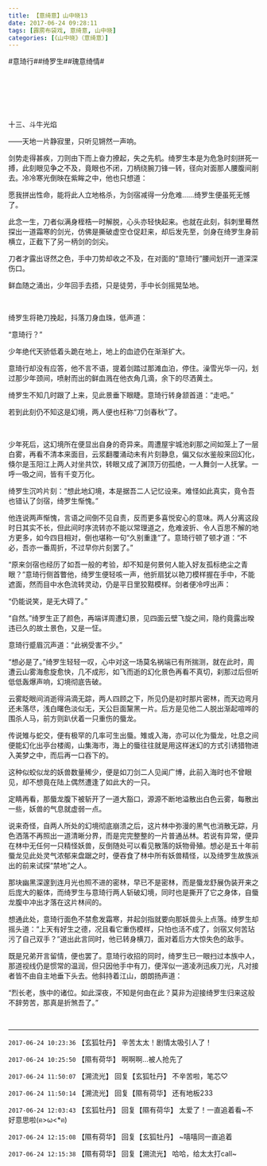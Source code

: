 ```yaml
---
title: 【意绮意】山中晓13
date: 2017-06-24 09:28:11
tags: [霹雳布袋戏, 意绮意, 山中晓]
categories: [《山中晓》（意绮意）]
---
```


<p dir="ltr"  >#意琦行##绮罗生##瑰意绮情#</p> 
<p dir="ltr"  >&nbsp;</p> 
<p dir="ltr"  >&nbsp;</p> 
<p dir="ltr"  >&nbsp;</p> 
<p dir="ltr"  >十三、斗牛光焰</p> 


<p dir="ltr"  >——天地一片静寂里，只听见锵然一声响。</p> 
<p dir="ltr"  >剑势走得甚疾，刀则由下而上奋力撩起，失之先机。绮罗生本是为危急时刻拼死一搏，此刻眼见争之不及，竟眼也不闭，刀柄绕腕刀锋一转，径向对面那人腰腹间削去。冷冷寒光倒映在紫眸之中，他也只想道：</p> 
<p dir="ltr"  >愿我拼出性命，能将此人立地格杀，为剑宿减得一分危难……绮罗生便虽死无憾了。</p> 
<p dir="ltr"  >此念一生，刀者似满身桎梏一时解脱，心头亦轻快起来。也就在此刻，斜刺里蓦然探出一道霜寒的剑光，仿佛是撕破虚空仓促赶来，却后发先至，剑身在绮罗生身前横立，正截下了另一柄剑的剑尖。</p> 
<p dir="ltr"  >刀者才露出讶然之色，手中刀势却收之不及，在对面的“意琦行”腰间划开一道深深伤口。</p> 
<p dir="ltr"  >鲜血随之涌出，少年回手去捂，只是徒劳，手中长剑摇晃坠地。</p> 
<p dir="ltr"  >&nbsp;</p> 
<p dir="ltr"  >绮罗生将艳刀挽起，抖落刀身血珠，低声道：</p> 
<p dir="ltr"  >“意琦行？”</p> 
<p dir="ltr"  >少年绝代天骄低着头跪在地上，地上的血迹仍在渐渐扩大。</p> 
<p dir="ltr"  >意琦行却没有应答，他不言不语，提着剑踏过那滩血泊，停住。澡雪光华一闪，划过那少年颈间，喷射而出的鲜血溅在他衣角几滴，余下的尽洒黄土。</p> 
<p dir="ltr"  >绮罗生不知几时跟了上来，见此景垂下眼睫。意琦行转身颔首道：“走吧。”</p> 
<p dir="ltr"  >若到此刻仍不知这是幻境，两人便也枉称“刀剑春秋”了。</p> 
<p dir="ltr"  >&nbsp;</p> 
<p dir="ltr"  >少年死后，这幻境所在便显出自身的奇异来。周遭屋宇城池刹那之间如笼上了一层白雾，再看不清本来面目，云浆翻覆涌动未有片刻静息，偏又似水鉴般来回幻化，倏尔是玉阳江上两人对坐共饮，转眼又成了渊顶万仞孤绝，一人舞剑一人抚掌。一呼一吸之间，皆有千变万化。</p> 
<p dir="ltr"  >绮罗生沉吟片刻：“想此地幻境，本是据吾二人记忆设来。难怪如此真实，竟令吾也错认了剑宿，绮罗生惭愧。”</p> 
<p dir="ltr"  >他连说两声惭愧，言语之间倒不见自责，反而更多喜悦安心的意味。两人分离这段时日其实不长，但此间时序流转亦不能以常理道之，危难波折、令人百思不解的地方更多，如今四目相对，倒也堪称一句“久别重逢”了。意琦行顿了顿才道：“不必，吾亦一番周折，不过早你片刻罢了。”</p> 
<p dir="ltr"  >“原来剑宿也经历了如吾一般的考验，却不知是何景何人能入好友孤标绝尘之青眼？”意琦行侧首瞥他，绮罗生便轻咳一声，他折扇犹以艳刀模样握在手中，不能遮面，然而目中水色流转灵动，仍是平日里狡黠模样。剑者便冷哼出声：</p> 
<p dir="ltr"  >“仍能说笑，是无大碍了。”</p> 
<p dir="ltr"  >“自然。”绮罗生正了颜色，再端详周遭幻景，见四面云壁飞旋之间，隐约竟露出暌违已久的故土景色，又是一怔。</p> 
<p dir="ltr"  >意琦行蹙眉沉声道：“此祸受害不少。”</p> 
<p dir="ltr"  >“想必是了。”绮罗生轻轻一叹，心中对这一场莫名祸端已有所揣测，就在此时，周遭云山雾海愈旋愈快，几不成形，如飞而逝的幻化景色再看不真切，刹那过后但听低低轰爆声响，幻境彻底告破。</p> 
<p dir="ltr"  >云雾眨眼间消逝得涓滴无踪，两人四顾之下，所见仍是初时那片密林，而天边弯月还未落尽，浅白曙色淡似无，天公巨面黧黑一片。后方是见他二人脱出渐起喧哗的围杀人马，前方则趴伏着一只重伤的蜃龙。</p> 
<p dir="ltr"  >传说雉与蛇交，便有极罕的几率可生出蜃。雉或入海，亦可以化为蜃龙，吐息之间便能幻化出亭台楼阁，山集海市，海上的蜃往往就是用这样迷幻的方式引诱猎物进入美梦之中，而后再一口吞下的。</p> 
<p dir="ltr"  >这种似蛟似龙的妖兽数量稀少，便是如刀剑二人见闻广博，此前入海时也不曾眼见，却不想竟在陆上偶然遭逢了如此大的一只。</p> 
<p dir="ltr"  >定睛再看，那蜃龙腹下被斩开了一道大豁口，源源不断地溢散出白色云雾，每散出一些，妖兽的气息就虚弱一点。</p> 
<p dir="ltr"  >说来奇怪，自两人所处的幻境彻底崩溃之后，这片林中弥漫的黑气也消散无踪，月色洒落不再照出一道清晰分界，而是完完整整的一片普通丛林。若说有异常，便异在林中无任何一只精怪妖兽，反倒随处可以看见散落的妖物骨殖。想必是五十年前蜃龙见此处灵气浓郁来盘踞之时，便吞食了林中所有妖兽精怪，以及绮罗生故族派出的前来试探“禁地”之人。</p> 
<p dir="ltr"  >那块幽黑深邃到连月光也照不进的密林，早已不是密林，而是蜃龙舒展伪装开来之后庞大的躯体，而绮罗生与意琦行两人斩破幻境，同时也是撕开了它之身体，自蜃龙腹中冲出才落在这片林间的。</p> 
<p dir="ltr"  >想通此处，意琦行面色不禁愈发霜寒，并起剑指就要向那妖兽头上点落。绮罗生却摇头道：“上天有好生之德，况且看它重伤模样，只怕也活不成了，剑宿又何苦玷污了自己双手？”道出此言同时，他已转身横刀，面对着后方大惊失色的敌手。</p> 
<p dir="ltr"  >既是兄弟开言留情，便也罢了。意琦行收招的同时，绮罗生已一眼扫过本族中人，那道视线仍是惯常的温润，但只因他手中有刀，便浑似一道凌冽迅疾刀光，凡对接者皆不由自主地垂下头去。他斜持着江山，朗朗扬声道：</p> 
<p dir="ltr"  >“烈长老，族中的诸位。如此深夜，不知是何由在此？莫非为迎接绮罗生归来这般不辞劳苦，那真是折煞吾了。”</p> 
<p dir="ltr"  >&nbsp;</p>

<!-- more -->

---

`2017-06-24 10:23:36` 【玄狐牡丹】 辛苦太太！剧情太吸引人了！

`2017-06-24 10:25:50` 【隰有荷华】 啊啊啊…被人抢先了

`2017-06-24 11:50:07` 【溯流光】 回复【玄狐牡丹】 不辛苦啦，笔芯♡

`2017-06-24 11:50:14` 【溯流光】 回复【隰有荷华】 还有地板233

`2017-06-24 12:03:43` 【玄狐牡丹】 回复【隰有荷华】 太爱了！一直追着看~不好意思啦(ฅ>ω<*ฅ)

`2017-06-24 12:15:08` 【隰有荷华】 回复【玄狐牡丹】 ~嘻嘻同一直追着

`2017-06-24 12:15:38` 【隰有荷华】 回复【溯流光】 哈哈，给太太打call~
